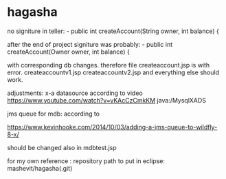# hagasha

no signiture in teller: -  public int createAccount(String owner, int balance) {

after the end of project signiture was probably: - public int createAccount(Owner owner, int balance) {

with corresponding db changes.
therefore file createaccount.jsp is with error.
createaccountv1.jsp createaccountv2.jsp and everything else should work.


adjustments:
x-a datasource according to video https://www.youtube.com/watch?v=vKAcCzCmkKM
java:/MysqlXADS

jms queue for mdb: according to 


 https://www.kevinhooke.com/2014/10/03/adding-a-jms-queue-to-wildfly-8-x/
 
 should be changed also in mdbtest.jsp
 
 for my own reference : repository path to put in eclipse: mashevit/hagasha(.git)
